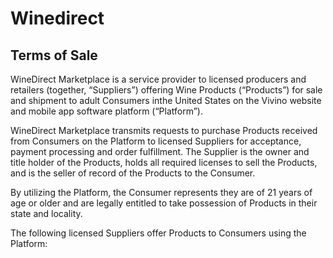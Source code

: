 # Winedirect

## Terms of Sale

WineDirect Marketplace is a service provider to licensed producers and retailers (together, “Suppliers”) offering Wine Products (“Products”) for sale and shipment to adult Consumers inthe United States on the Vivino website and mobile app software platform (“Platform”). 

WineDirect Marketplace transmits requests to purchase Products received from Consumers on the Platform to licensed Suppliers for acceptance, payment processing and order fulfillment. The Supplier is the owner and title holder of the Products, holds all required licenses to sell the Products, and is the seller of record of the Products to the Consumer. 

By utilizing the Platform, the Consumer represents they are of 21 years of age or older and are legally entitled to take possession of Products in their state and locality.

The following licensed Suppliers offer Products to Consumers using the Platform:
